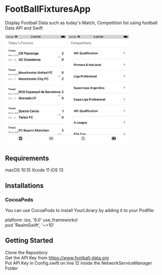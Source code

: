 # FootBallFixturesApp
Display Football Data such as today's Match, Competition list using football Data API and Swift

<!-- <p align="center"><a href="#" rel="nofollow"><img src="FixturesIosApp/Utilities/Images/ScreenTwo.png" alt="Ayodeji Ayankola" data-canonical-src="FixturesIosApp/Utilities/Images/ScreenTwo.png" style="max-width: 100%;"></a> <a href="#" rel="nofollow"><img src="FixturesIosApp/Utilities/Images/ScreenOne.png" alt="Ayodeji Ayankola" data-canonical-src="FixturesIosApp/Utilities/Images/ScreenOne.png" style="max-width: 100%;"></a></p> -->
<img src = "FixturesIosApp/Utilities/Images/ScreenOne.png" width ="200" /> <img src = "FixturesIosApp/Utilities/Images/ScreenTwo.png" width ="200" />

## Requirements
macOS 10.15
Xcode 11
iOS 13

## Installations

### CocoaPods
You can use CocoaPods to install YourLibrary by adding it to your Podfile:

platform :ios, '9.0'
use_frameworks! <br>
pod 'RealmSwift', '~>10'

## Getting Started
Clone the Repository<br>
Get the API Key from https://www.football-data.org <br>
Put API Key in  Config.swift  on line 12 inside the NetworkServiceManager Folder<br>
